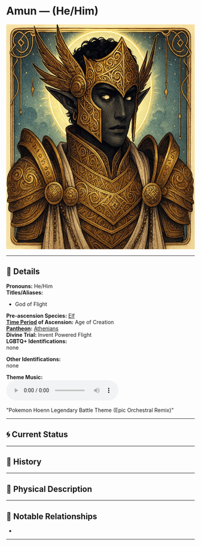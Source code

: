 # Amun — (He/Him)

<!-- Optional -->
<img src="amun.jpg" alt="Amun" style="height: 600px; width: auto;" />

---

## 📕 Details
**Pronouns:** He/Him  
**Titles/Aliases:**  
  - God of Flight  

**Pre-ascension Species:** [Elf](../../../species/elf/index.md)  
**[Time Period](../../history/time_periods/) of Ascension:** Age of Creation  
**[Pantheon](../../../pantheons):** [Athenians](../../../pantheons/athenians/index.md)  
**Divine Trial:** Invent Powered Flight  
**LGBTQ+ Identifications:**  
  none  

**Other Identifications:**  
  none  

**Theme Music:**  
<audio controls>
  <source src="amun_|_pokemon_hoenn_legendary_battle_theme_(epic_orchestral_remix).mp4" type="audio/mpeg">
  Your browser does not support the audio element.
</audio>

"Pokemon Hoenn Legendary Battle Theme (Epic Orchestral Remix)"  




---

## 🌀 Current Status


---

## 📜 History


---

## 👤 Physical Description


---
## 🧩 Notable Relationships
  -   

---
